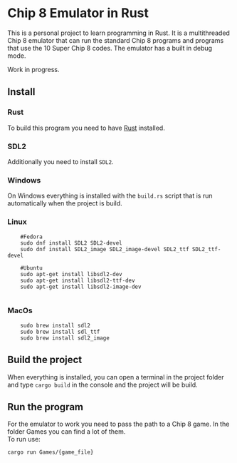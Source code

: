 # Chip 8 Emulator in Rust
This is a personal project to learn programming in Rust. It is a multithreaded Chip 8 emulator that can run the standard Chip 8 programs and programs that use the 10 Super Chip 8 codes. The emulator has a built in debug mode. 
  
Work in progress.



## Install

### Rust
To build this program you need to have [Rust](https://www.rust-lang.org/tools/install) installed.

### SDL2
Additionally you need to install `SDL2`.

### Windows 
On Windows everything is installed with the `build.rs` script that is run automatically when the project is build.

### Linux
```  
    #Fedora  
    sudo dnf install SDL2 SDL2-devel 
    sudo dnf install SDL2_image SDL2_image-devel SDL2_ttf SDL2_ttf-devel
    
    #Ubuntu
    sudo apt-get install libsdl2-dev
    sudo apt-get install libsdl2-ttf-dev
    sudo apt-get install libsdl2-image-dev
    
```
### MacOs
```  
    sudo brew install sdl2
    sudo brew install sdl_ttf
    sudo brew install sdl2_image
```

## Build the project
When everything is installed, you can open a terminal in the project folder and type `cargo build` in the console and the project will be build. 

## Run the program
For the emulator to work you need to pass the path to a Chip 8 game. In the folder Games you can find a lot of them.   
To run use:  
```
cargo run Games/{game_file}
```

